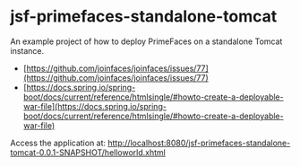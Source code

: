 # jsf-primefaces-standalone-tomcat

An example project of how to deploy PrimeFaces on a standalone Tomcat instance.

* [https://github.com/joinfaces/joinfaces/issues/77](https://github.com/joinfaces/joinfaces/issues/77)
* [https://docs.spring.io/spring-boot/docs/current/reference/htmlsingle/#howto-create-a-deployable-war-file](https://docs.spring.io/spring-boot/docs/current/reference/htmlsingle/#howto-create-a-deployable-war-file)

Access the application at: [http://localhost:8080/jsf-primefaces-standalone-tomcat-0.0.1-SNAPSHOT/helloworld.xhtml](http://localhost:8080/jsf-primefaces-standalone-tomcat-0.0.1-SNAPSHOT/helloworld.xhtml)
